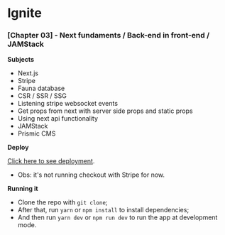 # Ignite

### [Chapter 03] - Next fundaments / Back-end in front-end / JAMStack

**Subjects**

  - Next.js
  - Stripe
  - Fauna database
  - CSR / SSR / SSG
  - Listening stripe websocket events
  - Get props from next with server side props and static props
  - Using next api functionality
  - JAMStack
  - Prismic CMS


**Deploy**

[Click here to see deployment](https://ignews-beige.vercel.app).

  - Obs: 
    it's not running checkout with Stripe for now.

**Running it**

  - Clone the repo with `git clone`;
  - After that, run `yarn` or `npm install` to install dependencies;
  - And then run `yarn dev` or `npm run dev` to run the app at development mode.
